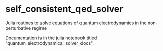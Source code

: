 # self_consistent_qed_solver
Julia routines to solve equations of quantum electrodynamics in the non-perturbative regime

Documentation is in the julia notebook titled "quantum_electrodynamical_solver_docs".
